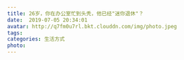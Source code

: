 ```yaml
---
title: 26岁，你在办公室忙到头秃，他已经"迷你退休"？
date:  2019-07-05 20:34:01
avatar: http://q7fm0u7rl.bkt.clouddn.com/img/photo.jpeg
tags: 
categories: 生活方式
photo: 
---
```


